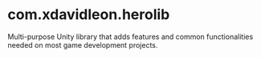 # com.xdavidleon.herolib
 Multi-purpose Unity library that adds features and common functionalities needed on most game development projects.
